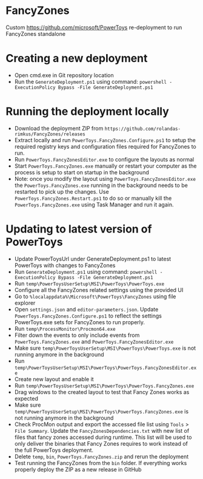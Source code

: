 # FancyZones
Custom https://github.com/microsoft/PowerToys re-deployment to run FancyZones standalone

# Creating a new deployment
- Open cmd.exe in Git repository location
- Run the `GenerateDeployment.ps1` using command: `powershell -ExecutionPolicy Bypass -File GenerateDeployment.ps1`

# Running the deployment locally
- Download the deployment ZIP from `https://github.com/rolandas-rimkus/FancyZones/releases`
- Extract locally and run `PowerToys.FancyZones.Configure.ps1` to setup the required registry keys and configuration files required for FancyZones to run.
- Run `PowerToys.FancyZonesEditor.exe` to configure the layouts as normal
- Start `PowerToys.FancyZones.exe` manually or restart your computer as the process is setup to start on startup in the background
- Note: once you modify the layout using `PowerToys.FancyZonesEditor.exe` the `PowerToys.FancyZones.exe` running in the background needs to be restarted to pick up the changes.
  Use `PowerToys.FancyZones.Restart.ps1` to do so or manually kill the `PowerToys.FancyZones.exe` using Task Manager and run it again.

# Updating to latest version of PowerToys
- Update PowerToysUrl under GenerateDeployment.ps1 to latest PowerToys with changes to FancyZones
- Run `GenerateDeployment.ps1` using command: `powershell -ExecutionPolicy Bypass -File GenerateDeployment.ps1`
- Run `temp\PowerToysUserSetup\MSI\PowerToys\PowerToys.exe`
- Configure all the FancyZones related settings using the provided UI
- Go to `%localappdata%\Microsoft\PowerToys\FancyZones` using file explorer
- Open `settings.json` and `editor-parameters.json`. Update `PowerToys.FancyZones.Configure.ps1` to reflect the settings PowerToys.exe sets for FancyZones to run properly.
- Run `temp\ProcessMonitor\Procmon64.exe`
- Filter down the events to only include events from `PowerToys.FancyZones.exe` and `PowerToys.FancyZonesEditor.exe`
- Make sure `temp\PowerToysUserSetup\MSI\PowerToys\PowerToys.exe` is not running anymore in the background
- Run `temp\PowerToysUserSetup\MSI\PowerToys\PowerToys.FancyZonesEditor.exe`
- Create new layout and enable it
- Run `temp\PowerToysUserSetup\MSI\PowerToys\PowerToys.FancyZones.exe`
- Drag windows to the created layout to test that Fancy Zones works as expected
- Make sure `temp\PowerToysUserSetup\MSI\PowerToys\PowerToys.FancyZones.exe` is not running anymore in the background
- Check ProcMon output and export the accessed file list using `Tools` > `File Summary`. Update the `FancyZonesDependencies.txt` with new list of files that fancy zones accessed during runtime.
  This list will be used to only deliver the binaries that Fancy Zones requires to work instead of the full PowerToys deployment.
- Delete `temp`, `bin`, `PowerToys.FancyZones.zip` and rerun the deployment
- Test running the FancyZones from the `bin` folder. If everything works properly deploy the ZIP as a new release in GitHub